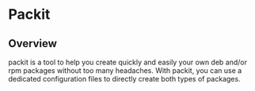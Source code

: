 # Packit

## Overview

packit is a tool to help you create quickly and easily your own deb and/or rpm packages without too many headaches. With packit, you can use a dedicated configuration files to directly create both types of packages.



